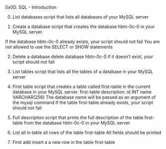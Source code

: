 0x0D. SQL - Introduction

0. List databases
script that lists all databases of your MySQL server

1. Create a database
script that creates the database hbtn-0c-0 in your MySQL server.

If the database hbtn-0c-0 already exists, your script should not fail
You are not allowed to use the SELECT or SHOW statements

2. Delete a database
delete database hbtn-0c-0
if it doesn’t exist, your script should not fail

3. List tables
script that lists all the tables of a database in your MySQL server

4. First table
script that creates a table called first-table in the current database in your MySQL server.
first-table description:
id INT
name VARCHAR(256)
The database name will be passed as an argument of the mysql command
If the table first-table already exists, your script should not fail

5. Full description
script that prints the full description of the table first-table from the database hbtn-0c-0 in your MySQL server

6. List all in table
all rows of the table first-table
All fields should be printed

7. First add
insert a a new row in the table first-table
